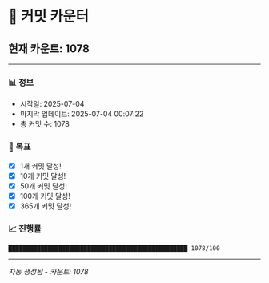 # 🔢 커밋 카운터

## 현재 카운트: 1078

---

### 📊 정보
- 시작일: 2025-07-04
- 마지막 업데이트: 2025-07-04 00:07:22
- 총 커밋 수: 1078

### 🎯 목표
- [x] 1개 커밋 달성!
- [x] 10개 커밋 달성!
- [x] 50개 커밋 달성!
- [x] 100개 커밋 달성!
- [x] 365개 커밋 달성!

### 📈 진행률
```
██████████████████████████████████████████████████ 1078/100
```

---
*자동 생성됨 - 카운트: 1078*
